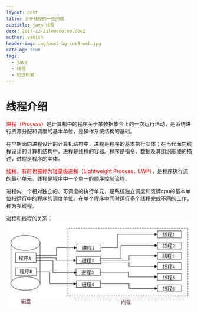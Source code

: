 ```yaml
---
layout: post
title: 关于线程的一些问题
subtitle: java 线程
date: 2017-12-21T00:00:00.000Z
author: vanish
header-img: img/post-bg-ios9-web.jpg
catalog: true
tags:
  - java
  - 线程
  - 知识积累
---
```

# 线程介绍
<span  style="color: red">进程（Process）</span>是计算机中的程序关于某数据集合上的一次运行活动，是系统进行资源分配和调度的基本单位，是操作系统结构的基础。

在早期面向进程设计的计算机结构中，进程是程序的基本执行实体；在当代面向线程设计的计算机结构中，进程是线程的容器。程序是指令、数据及其组织形成的描述，进程是程序的实体。

<span  style="color: red">线程，有时也被称为轻量级进程（Lightweight Process，LWP）</span>，是程序执行流的最小单元。线程是程序中一个单一的顺序控制流程。

进程内一个相对独立的、可调度的执行单元，是系统独立调度和废牌cpu的基本单位指运行中的程序的调度单位。在单个程序中同时运行多个线程完成不同的工作，称为多线程。

进程和线程的关系：
![ReactiveCocoa进阶思维导图](/img/20171221101323.jpg)